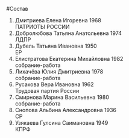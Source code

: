 #Состав
1. Дмитриева Елена Игоревна 1968   
    ПАТРИОТЫ РОССИИ
2. Добролюбова Татьяна Анатольевна 1974   
    ЛДПР
3. Дубель Татьяна Ивановна 1950   
    ЕР
4. Елистратова Екатерина Михайловна 1982   
    собрание-работа
5. Лихачёва Юлия Дмитриевна 1978   
    собрание-работа
6. Русакова Вера Ивановна 1962   
    Трудовая партия России
7. Смирнова Марина Васильевна 1980   
    собрание-работа
8. Снопова Альбина Александровна 1936   
    СР
9. Узякаева Гулсина Саимановна 1949   
    КПРФ
